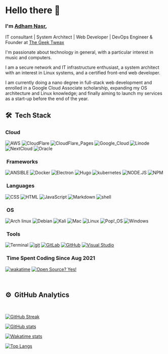# Hello there 👋 
### I'm [Adham Nasr](https://adhamnasr.dev),

IT consultant | System Architect | Web Developer | DevOps Engineer & Founder at [The Geek Tweax](https://www.thegeektweax.com)

I'm passionate about technology in general, with a particular interest in music and computers. 

I am a secure network and IT infrastructure enthusiast, a system architect with an interest in Linux systems, and a certified front-end web developer.

I am currently doing a nano degree in full-stack web development and enrolled in a Google Cloud Associate scholarship, expanding my OS architecture and Linux knowledge; and finally aiming to launch my services as a start-up before the end of the year.

## 

## 🛠 &nbsp;Tech Stack

### Cloud
![AWS](https://img.shields.io/badge/Amazon_AWS-FF9900?style=for-the-badge&logo=amazonaws&logoColor=white)
![CloudFlare](https://img.shields.io/badge/Cloudflare-F38020?style=for-the-badge&logo=Cloudflare&logoColor=white)
![CloudFlare_Pages](https://img.shields.io/badge/Cloudflare%20Pages-F38020?style=for-the-badge&logo=Cloudflare%20Pages&logoColor=white)
![Google_Cloud](https://img.shields.io/badge/Google_Cloud-4285F4?style=for-the-badge&logo=google-cloud&logoColor=white)
![Linode](https://img.shields.io/badge/Linode-00A95C?style=for-the-badge&logo=Linode&logoColor=white)
![NextCloud](https://img.shields.io/badge/Nextcloud-0082C9?style=for-the-badge&logo=Nextcloud&logoColor=white)
![Oracle](https://img.shields.io/badge/Oracle-F80000?style=for-the-badge&logo=oracle&logoColor=black)

###  &nbsp;Frameworks
![ANSIBLE](https://img.shields.io/badge/Ansible-000000?style=for-the-badge&logo=ansible&logoColor=white)
![Docker](https://img.shields.io/badge/Docker-2CA5E0?style=for-the-badge&logo=docker&logoColor=white)
![Electron](https://img.shields.io/badge/Electron-2B2E3A?style=for-the-badge&logo=electron&logoColor=9FEAF9)
![Hugo](https://img.shields.io/badge/Hugo-FF4088?style=for-the-badge&logo=hugo&logoColor=white)
![kubernetes](https://img.shields.io/badge/kubernetes-326ce5.svg?&style=for-the-badge&logo=kubernetes&logoColor=white)
![NODE.JS](https://img.shields.io/badge/Node.js-339933?style=for-the-badge&logo=nodedotjs&logoColor=white)
![NPM](https://img.shields.io/badge/npm-CB3837?style=for-the-badge&logo=npm&logoColor=white)

###  &nbsp;Languages
![CSS](https://img.shields.io/badge/CSS3-1572B6?style=for-the-badge&logo=css3&logoColor=white)
![HTML](https://img.shields.io/badge/HTML5-E34F26?style=for-the-badge&logo=html5&logoColor=white)
![JavaScript](https://img.shields.io/badge/JavaScript-323330?style=for-the-badge&logo=javascript&logoColor=F7DF1E)
![Markdown](https://img.shields.io/badge/Markdown-000000?style=for-the-badge&logo=markdown&logoColor=white)
![shell](https://img.shields.io/badge/Shell_Script-121011?style=for-the-badge&logo=gnu-bash&logoColor=white)

###  &nbsp;OS
![Arch linux](https://img.shields.io/badge/Arch_Linux-1793D1?style=for-the-badge&logo=arch-linux&logoColor=white)
![Debian](https://img.shields.io/badge/Debian-A81D33?style=for-the-badge&logo=debian&logoColor=white)
![Kali](https://img.shields.io/badge/Kali_Linux-557C94?style=for-the-badge&logo=kali-linux&logoColor=white)
![Mac](https://img.shields.io/badge/mac%20os-000000?style=for-the-badge&logo=apple&logoColor=white)
![Linux](https://img.shields.io/badge/Linux-FCC624?style=for-the-badge&logo=linux&logoColor=black)
![Pop!_OS](https://img.shields.io/badge/Pop!_OS-48B9C7?style=for-the-badge&logo=Pop!_OS&logoColor=white)
![Windows](https://img.shields.io/badge/Windows-0078D6?style=for-the-badge&logo=windows&logoColor=white)

###  &nbsp;Tools
![Terminal](https://badgen.net/badge/icon/terminal?icon=terminal&label)
[![git](https://badgen.net/badge/icon/git?icon=git&label)](https://git-scm.com)
[![GitLab](https://badgen.net/badge/icon/gitlab?icon=gitlab&label)](https://gitlab.com/)
[![GitHub](https://badgen.net/badge/icon/github?icon=github&label)](https://github.com/adhamnasr)
[![Visual Studio](https://badgen.net/badge/icon/visualstudio?icon=visualstudio&label)](https://visualstudio.microsoft.com)

###  &nbsp;Time Spent Coding Since Aug 2021
[![wakatime](https://wakatime.com/badge/user/0d128f3e-c83b-4a20-b73c-6a785d898a68.svg)](https://wakatime.com/@0d128f3e-c83b-4a20-b73c-6a785d898a68)&nbsp;[![Open Source? Yes!](https://badgen.net/badge/Open%20Source%20%3F/Yes%21/blue?icon=github)](https://github.com/Naereen/badges/)

&nbsp;

## ⚙️ &nbsp;GitHub Analytics

&nbsp;

[![GitHub Streak](https://github-readme-streak-stats.herokuapp.com/?user=AdhamNasr&theme=nord)](https://git.io/streak-stats)&nbsp;

[![GitHub stats](https://github-readme-stats.vercel.app/api?username=AdhamNasr&include_all_commits=true&show_icons=true&theme=nord)](https://github.com/AdhamNasr/github-readme-stats)&nbsp;

[![Wakatime stats](https://github-readme-stats.vercel.app/api/wakatime?username=Adham_Nasr&theme=nord)](https://github.com/AdhamNasr/github-readme-stats)&nbsp;

[![Top Langs](https://github-readme-stats.vercel.app/api/top-langs/?username=AdhamNasr&theme=nord)](https://github.com/AdhamNasr/github-readme-stats)&nbsp;